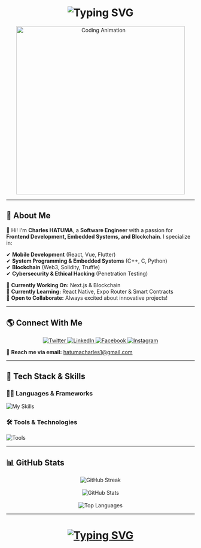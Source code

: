 <h1 align="center">
  <img src="https://readme-typing-svg.demolab.com?font=Fira+Code&pause=1000&random=false&width=435&lines=Hello,+I'm+Charles+HATUMA!;Software+Engineer+%F0%9F%91%A8%E2%80%8D%F0%9F%92%BB;Game+Developer+%F0%9F%8E%AE;UI/UX+Designer+%F0%9F%A7%91%E2%80%8D%F0%9F%8E%A8;Cybersecurity+Enthusiast+%E2%9A%A1" alt="Typing SVG" />
</h1>

<p align="center">
  <img src="https://i.pinimg.com/originals/81/17/8b/81178b47a8598f0c81c4799f2cdd4057.gif" alt="Coding Animation" width="450">
</p>

---

## 🚀 About Me  

👋 Hi! I'm **Charles HATUMA**, a **Software Engineer** with a passion for **Frontend Development, Embedded Systems, and Blockchain**. I specialize in:  

✔ **Mobile Development** (React, Vue, Flutter)  
✔ **System Programming & Embedded Systems** (C++, C, Python)  
✔ **Blockchain** (Web3, Solidity, Truffle)  
✔ **Cybersecurity & Ethical Hacking** (Penetration Testing)  

📌 **Currently Working On:** Next.js & Blockchain   
📌 **Currently Learning:** React Native, Expo Router & Smart Contracts  
📌 **Open to Collaborate:** Always excited about innovative projects!  

---

## 🌎 Connect With Me  

<p align="center">
  <a href="https://twitter.com/htm_charles" target="_blank">
    <img src="https://img.shields.io/badge/Twitter-%231DA1F2.svg?logo=twitter&logoColor=white&style=for-the-badge" alt="Twitter" />
  </a>
  <a href="https://linkedin.com/in/hatumacharles" target="_blank">
    <img src="https://img.shields.io/badge/LinkedIn-%230A66C2.svg?logo=linkedin&logoColor=white&style=for-the-badge" alt="LinkedIn" />
  </a>
  <a href="https://fb.com/hatumacharles" target="_blank">
    <img src="https://img.shields.io/badge/Facebook-%231877F2.svg?logo=facebook&logoColor=white&style=for-the-badge" alt="Facebook" />
  </a>
  <a href="https://www.instagram.com/_h.charles_1/" target="_blank">
    <img src="https://img.shields.io/badge/Instagram-%23E4405F.svg?logo=instagram&logoColor=white&style=for-the-badge" alt="Instagram" />
  </a>
</p>

📩 **Reach me via email:** hatumacharles1@gmail.com  

---

## 🔧 Tech Stack & Skills  

### **👨‍💻 Languages & Frameworks**  
![My Skills](https://skillicons.dev/icons?i=cpp,c,py,java,kotlin,php,js,ts,html,css,react,vue,nextjs,nodejs,flutter,solidity,tailwind,bootstrap&perline=7)

### **🛠️ Tools & Technologies**  
![Tools](https://skillicons.dev/icons?i=docker,kubernetes,git,github,figma,vim,linux,aws,gcp,azure,postgres,mysql,mongodb&perline=7)

---

## 📊 GitHub Stats  

<p align="center">
  <img src="https://streak-stats.demolab.com/?user=htmcharles&theme=dark&border_radius=10" alt="GitHub Streak" />
  <br><br>
  <img src="https://github-readme-stats.vercel.app/api?username=htmcharles&show_icons=true&theme=dark&border_radius=10" alt="GitHub Stats" />
  <br><br>
  <img src="https://github-readme-stats.vercel.app/api/top-langs/?username=htmcharles&theme=dark&layout=compact&border_radius=10" alt="Top Languages" />
</p>

---

<h1 align="center">
  <a href="https://git.io/typing-svg">
    <img src="https://readme-typing-svg.demolab.com?font=Fira+Code&pause=1000&random=false&width=435&lines=Thanks+for+Visiting!;Let's+Stay+Connected!" alt="Typing SVG" />
  </a>
</h1>
